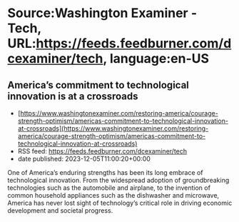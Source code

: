 # Source:Washington Examiner - Tech, URL:https://feeds.feedburner.com/dcexaminer/tech, language:en-US

## America’s commitment to technological innovation is at a crossroads
 - [https://www.washingtonexaminer.com/restoring-america/courage-strength-optimism/americas-commitment-to-technological-innovation-at-crossroads](https://www.washingtonexaminer.com/restoring-america/courage-strength-optimism/americas-commitment-to-technological-innovation-at-crossroads)
 - RSS feed: https://feeds.feedburner.com/dcexaminer/tech
 - date published: 2023-12-05T11:00:20+00:00

One of America’s enduring strengths has been its long embrace of technological innovation. From the widespread adoption of groundbreaking technologies such as the automobile and airplane, to the invention of common household appliances such as the dishwasher and microwave, America has never lost sight of technology’s critical role in driving economic development and societal progress.

